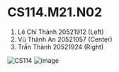 

# CS114.M21.N02


1. Lê Chí Thành 20521912 (Left)
2. Vũ Thành An 20521057 (Center)
3. Trần Thành 20521924 (Right)

![CS114](https://user-images.githubusercontent.com/75562077/161460989-e1198ed5-8002-4104-8586-7233081f65c6.jpg)
![image](https://user-images.githubusercontent.com/87072044/161461386-2ffec397-853a-4529-bc86-292ac81f7444.png)
